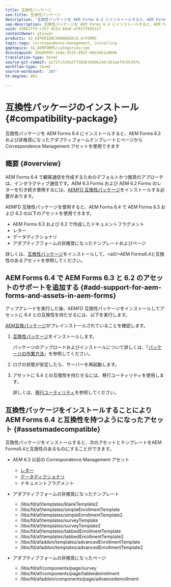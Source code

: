 ```yaml
---
title: 互換性パッケージ
seo-title: 互換性パッケージ
description: '互換性パッケージを AEM Forms 6.4 にインストールすると、AEM Forms 6.3 および非推奨になったアダプティブォームテンプレートとページから Correspondence Management アセットを使用できます '
seo-description: 互換性パッケージを AEM Forms 6.4 にインストールすると、AEM Forms 6.3 および非推奨になったアダプティブォームテンプレートとページから Correspondence Management アセットを使用できます
uuid: e50b1ff9-c357-422a-8da8-a791ff805317
contentOwner: gtalwar
products: SG_EXPERIENCEMANAGER/6.4/FORMS
topic-tags: correspondence-management, installing
geptopics: SG_AEMFORMS/categories/jee
discoiquuid: 38a80992-2eda-4535-89af-0de34b1a9686
translation-type: tm+mt
source-git-commit: a172fc329a2f73b563690624dc361aefdcb5397e
workflow-type: tm+mt
source-wordcount: '387'
ht-degree: 86%

---
```



# 互換性パッケージのインストール{#compatibility-package}

互換性パッケージを AEM Forms 6.4 にインストールすると、AEM Forms 6.3 および非推奨になったアダプティブォームテンプレートとページから Correspondence Management アセットを使用できます

## 概要 {#overview}

AEM Forms 6.4 で顧客通信を作成するためのデフォルトかつ推奨のアプローチは、インタラクティブ通信です。AEM 6.3 Forms および AEM 6.2 Forms のレターを引き続き使用するには、[AEMFD 互換性パッケージ](https://www.adobeaemcloud.com/content/marketplace/marketplaceProxy.html?packagePath=/content/companies/public/adobe/packages/cq640/fd/AEM-FORMS-6.4-COMPAT)をインストールする必要があります。

AEMFD 互換性パッケージを使用すると、AEM Forms 6.4 で AEM Forms 6.3 および 6.2 の以下のアセットを使用できます。

* AEM Forms 6.3 および 6.2 で作成したドキュメントフラグメント
* レター
* データディクショナリ
* アダプティブフォームの非推奨になったテンプレートおよびページ

詳しくは、[互換性パッケージ](/help/forms/using/compatibility-package.md#assetsmadecompatible)をインストールして、&lt;a0/>AEM Forms6.4と互換性のあるアセットを参照してください。

## AEM Forms 6.4 で AEM Forms 6.3 と 6.2 のアセットのサポートを追加する {#add-support-for-aem-forms-and-assets-in-aem-forms}

アップグレードを実行した後、AEMFD 互換性パッケージをインストールしてアセットに 6.4 との互換性を持たせるには、以下を実行します。

[AEM互換パッケージ](/help/sites-deploying/backward-compatibility.md)がプレインストールされていることを確認します。

1. [互換性パッケージ](https://www.adobeaemcloud.com/content/marketplace/marketplaceProxy.html?packagePath=/content/companies/public/adobe/packages/cq640/fd/AEM-FORMS-6.4-COMPAT)をインストールします。

   パッケージのアップロードおよびインストールについて詳しくは、「[パッケージの作業方法](/help/sites-administering/package-manager.md)」を参照してください。

1. ログの状態が安定したら、サーバーを再起動します。
1. アセットに 6.4 との互換性を持たせるには、移行ユーティリティを使用します。

   詳しくは、[移行ユーティリティ](/help/forms/using/migration-utility.md)を参照してください。

## 互換性パッケージをインストールすることにより AEM Forms 6.4 と互換性を持つようになったアセット {#assetsmadecompatible}

互換性パッケージをインストールすると、次のアセットとテンプレートをAEM Forms6.4と互換性のあるものにすることができます。

* AEM 6.3 以前の Correspondence Management アセット

   * [レター](/help/forms/using/create-letter.md)
   * [データディクショナリ](/help/forms/using/data-dictionary.md)
   * ドキュメントフラグメント

* アダプティブフォームの非推奨になったテンプレート

   * /libs/fd/af/templates/blankTemplate2
   * /libs/fd/af/templates/simpleEnrollmentTemplate
   * /libs/fd/af/templates/simpleEnrollmentTemplate2
   * /libs/fd/af/templates/surveyTemplate
   * /libs/fd/af/templates/surveyTemplate2
   * /libs/fd/af/templates/tabbedEnrollmentTemplate
   * /libs/fd/af/templates/tabbedEnrollmentTemplate2
   * /libs/fd/afaddon/templates/advancedEnrollmentTemplate
   * /libs/fd/afaddon/templates/advancedEnrollmentTemplate2

* アダプティブフォームの非推奨になったページ

   * /libs/fd/af/components/page/survey
   * /libs/fd/af/components/page/tabbedenrollment
   * /libs/fd/afaddon/components/page/advancedenrollment

